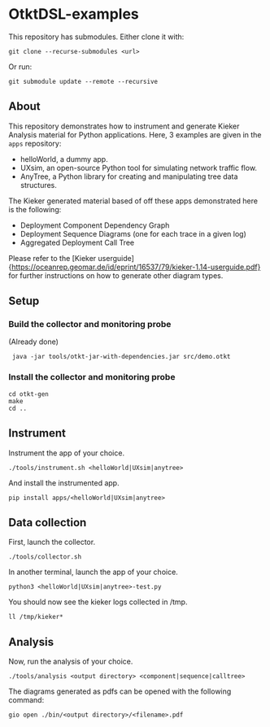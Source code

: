 # OtktDSL-examples

This repository has submodules.
Either clone it with:
```
git clone --recurse-submodules <url>
```
Or run:
```
git submodule update --remote --recursive
```

## About

This repository demonstrates how to instrument and generate Kieker Analysis material for Python applications.
Here, 3 examples are given in the `apps` repository:
- helloWorld, a dummy app.
- UXsim, an open-source Python tool for simulating network traffic flow.
- AnyTree, a Python library for creating and manipulating tree data structures.

The Kieker generated material based of off these apps demonstrated here is the following:
- Deployment Component Dependency Graph
- Deployment Sequence Diagrams (one for each trace in a given log)
- Aggregated Deployment Call Tree

Please refer to the [Kieker userguide]{https://oceanrep.geomar.de/id/eprint/16537/79/kieker-1.14-userguide.pdf} for further instructions on how to generate other diagram types.

## Setup

### Build the collector and monitoring probe
(Already done)
```
 java -jar tools/otkt-jar-with-dependencies.jar src/demo.otkt
```

### Install the collector and monitoring probe
```
cd otkt-gen
make
cd ..
```

## Instrument
Instrument the app of your choice.
```
./tools/instrument.sh <helloWorld|UXsim|anytree>
```
And install the instrumented app.
```
pip install apps/<helloWorld|UXsim|anytree>
```

## Data collection
First, launch the collector.
```
./tools/collector.sh
```
In another terminal, launch the app of your choice.
```
python3 <helloWorld|UXsim|anytree>-test.py
```
You should now see the kieker logs collected in /tmp.
```
ll /tmp/kieker*
```
   
## Analysis
Now, run the analysis of your choice.
```
./tools/analysis <output directory> <component|sequence|calltree>
```
The diagrams generated as pdfs can be opened with the following command:
```
gio open ./bin/<output directory>/<filename>.pdf
```
